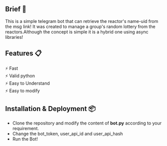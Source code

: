## Brief 📖
This is a simple telegram bot that can retrieve the reactor's name-uid from the msg link!
It was created to manage a group's random lottery from the reactors.Although the concept is simple it is a hybrid one using async libraries!

## Features 📋
⚡️ Fast\
⚡️ Valid python\
⚡️ Easy to Understand\
⚡️ Easy to modify

## Installation & Deployment 📦
- Clone the repository and modify the content of <b>bot.py</b> according to your requirement.
- Change the bot_token, user_api_id and user_api_hash 
- Run the Bot!

